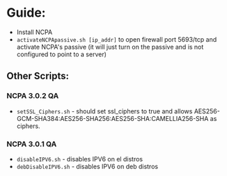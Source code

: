 # Guide:
- Install NCPA
- `activateNCPApassive.sh [ip_addr]` to open firewall port 5693/tcp and activate NCPA's passive (it will just turn on the passive and is not configured to point to a server)

## Other Scripts:

### NCPA 3.0.2 QA
- `setSSL_Ciphers.sh` - should set ssl_ciphers to true and allows AES256-GCM-SHA384:AES256-SHA256:AES256-SHA:CAMELLIA256-SHA as ciphers. 

### NCPA 3.0.1 QA
- `disableIPV6.sh` - disables IPV6 on el distros
- `debDisableIPV6.sh` - disables IPV6 on deb distros